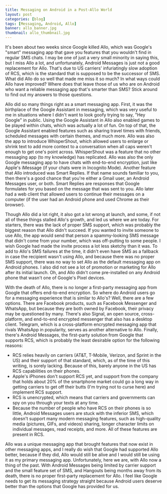 ```yaml
---
title: Messaging on Android in a Post-Allo World
layout: post
categories: [blog]
tags: [Messaging, Android, Allo]
banner: allo_banner.jpg
thumbnail: allo_thumbnail.jpg
---
```


It's been about two weeks since Google killed Allo, which was Google's "smart" messaging app that gave you features that you wouldn't find in regular SMS chats. I may be one of just a very small minority in saying this, but I miss Allo a lot, and unfortunately, Android Messages is just not a good replacement for Allo. That's due to US carriers' infuriatingly slow adoption of RCS, which is the standard that is supposed to be the successor of SMS. What did Allo do so well that made me miss it so much? In what ways could Allo have improved? Where does that leave those of us who are on Android who want a reliable messaging app that's smarter than SMS? Stick around to find out my answers to those questions.

Allo did so many things right as a smart messaging app. First, it was the birthplace of the Google Assistant in messaging, which was very useful to me in situations where I didn't want to look goofy trying to say, "Hey Google" in public. Using the Google Assistant in Allo also enabled games to be played within chats, which was actually a lot of fun. On top of that, the Google Assistant enabled features such as sharing travel times with friends, scheduled messages with certain themes, and much more. Allo was also the app to introduce WhisperShout, which allowed users to enlarge or shrink text to add more context to a conversation when all caps weren't enough to get one's point across. WhisperShout was a feature that no other messaging app (to my knowledge) has replicated. Allo was also the only Google messaging app to have chats with end-to-end encryption, just like Apple's iMessage (if your chats were in Incognito Mode). Another feature that Allo introduced was Smart Replies. If that name sounds familiar to you, then there's a good chance that you're either a Gmail user, an Android Messages user, or both. Smart Replies are responses that Google formulates for you based on the message that was sent to you. Allo later had a web client that allowed users to continue their messages on a computer (if the user had an Android phone and used Chrome as their browser).

Though Allo did a lot right, it also got a lot wrong at launch, and some, if not all of these things stalled Allo's growth, and led us where we are today. For starters, there was the lack of proper SMS support, which was probably the biggest reason that Allo didn't succeed. If you wanted to invite someone to use Allo, the app would send that person a spammy-looking SMS message that didn't come from your number, which was off-putting to some people. I wish Google had made the invite process a lot less sketchy than it was. To add to Allo's SMS failures at the time, it didn't even have SMS as a fallback in case the recipient wasn't using Allo, and because there was no proper SMS support, there was no way to set Allo as the default messaging app on Android phones. I also did not see a lot of promotion or marketing for Allo after its initial launch. Oh, and Allo didn't come pre-installed on any Android phone that wasn't one of Google's Pixel devices.

With the death of Allo, there is no longer a first-party messaging app from Google that offers end-to-end encryption. So where do Android users go for a messaging experience that is similar to Allo's? Well, there are a few options. There are Facebook products, such as Facebook Messenger and WhatsApp, but because they are both owned by Facebook, their privacy may be questioned by many. There's also Signal, an open source, cross-platform, and end-to-end encrypted messenger that also has a desktop client. Telegram, which is a cross-platform encrypted messaging app that rivals WhatsApp in popularity, serves as another alternative to Allo. Finally, there's Android Messages, the first-party solution from Google that supports RCS, which is probably the least desirable option for the following reasons:
* RCS relies heavily on carriers (AT&T, T-Mobile, Verizon, and Sprint in the US) and their support of that standard, which, as of the time of this writing, is sorely lacking. Because of this, barely anyone in the US has RCS capabilities on their phones.
* Apple's iPhones don't support RCS yet, and support from the company that holds about 20% of the smartphone market could go a long way in getting carriers to get off their butts (I'm trying not to curse here) and implement RCS support.
* RCS is unencrypted, which means that carriers and governments can spy on you through your texts at any time.
* Because the number of people who have RCS on their phones is so little, Android Messages users are stuck with the inferior SMS, which doesn't support many modern messaging features, such as high-quality media (pictures, GIFs, and videos) sharing, longer character limits on individual messages, read receipts, and more. All of these features are present in RCS.

Allo was a unique messaging app that brought features that now exist in other messaging apps, and I really do wish that Google had supported Allo better, because if they did, Allo would still be alive and I would still be using it as my primary messaging app. Unfortunately, here we are, with Allo now a thing of the past. With Android Messages being limited by carrier support and the small feature set of SMS, and Hangouts being months away from its death, there is no proper first-party replacement for Allo. I feel like Google needs to get its messaging strategy straight because Android users deserve better than the options that Google has provided for us.